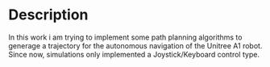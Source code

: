 # Description
In this work i am trying to implement some path planning algorithms to generage a trajectory for the autonomous navigation of the Unitree A1 robot. 
Since now, simulations only implemented a Joystick/Keyboard control type.
